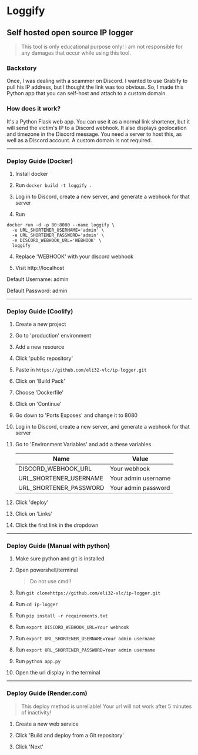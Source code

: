 # Loggify
## Self hosted open source IP logger

> This tool is only educational purpose only! I am not responsible for any damages that occur while using this tool.

### Backstory

Once, I was dealing with a scammer on Discord. I wanted to use Grabify to pull his IP address, but I thought the link was too obvious. So, I made this Python app that you can self-host and attach to a custom domain.

### How does it work?

It's a Python Flask web app. You can use it as a normal link shortener, but it will send the victim's IP to a Discord webhook. It also displays geolocation and timezone in the Discord message. You need a server to host this, as well as a Discord account. A custom domain is not required.

---

### Deploy Guide (Docker)

1. Install docker

2. Run ```docker build -t loggify . ```

3. Log in to Discord, create a new server, and generate a webhook for that server

3. Run
``` 
docker run -d -p 80:8080 --name loggify \
  -e URL_SHORTENER_USERNAME='admin' \
  -e URL_SHORTENER_PASSWORD='admin' \
  -e DISCORD_WEBHOOK_URL='WEBHOOK' \
  loggify
```

4. Replace 'WEBHOOK' with your discord webhook

5. Visit http://localhost

Default Username: admin

Default Password: admin

---
### Deploy Guide (Coolify)

1. Create a new project

2. Go to 'production' environment

3. Add a new resource

4. Click 'public repository'

5. Paste in ```https://github.com/eli32-vlc/ip-logger.git```

6. Click on 'Build Pack'

7. Choose 'Dockerfile'

8. Click on 'Continue'

9. Go down to 'Ports Exposes' and change it to 8080

10. Log in to Discord, create a new server, and generate a webhook for that server

11. Go to 'Environment Variables' and add a these variables

    | Name | Value |
    | -------- | ------- |
    | DISCORD_WEBHOOK_URL  | Your webhook    |
    | URL_SHORTENER_USERNAME | Your admin username     |
    | URL_SHORTENER_PASSWORD    | Your admin password    |

12. Click 'deploy'

13. Click on 'Links'

14. Click the first link in the dropdown
    
---
### Deploy Guide (Manual with python)

1. Make sure python and git is installed

2. Open powershell/terminal

    > Do not use cmd!!

3. Run ```git clonehttps://github.com/eli32-vlc/ip-logger.git```

4. Run ```cd ip-logger```

5. Run ```pip install -r requirements.txt```

6. Run ```export DISCORD_WEBHOOK_URL=Your webhook```

7. Run ```export URL_SHORTENER_USERNAME=Your admin username```

8. Run ```export URL_SHORTENER_PASSWORD=Your admin username```

9.  Run ```python app.py```

10.  Open the url display in the terminal


---
### Deploy Guide (Render.com)

> This deploy method is unreliable! Your url will not work after 5 minutes of inactivity!

1. Create a new web service

2. Click 'Build and deploy from a Git repository'

3. Click 'Next'
